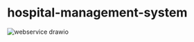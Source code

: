 # hospital-management-system

![webservice drawio](https://github.com/RaghadDwaik/hospital-management-system/assets/103899329/56584b54-e61d-4783-9c16-bc2fe1793b47)

